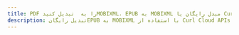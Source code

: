 ---title: PDF را به  تبدیل کنیدMOBIXML، EPUB به MOBIXML مبدل رایگان یا Curl SDKdescription: تبدیل رایگانEPUB به MOBIXML با استفاده از Curl Cloud APIs & SDK همچنین اسناد PDF را در Cloud ایجاد، ویرایش و رندر کنید.---